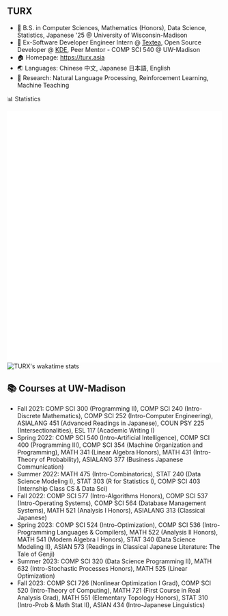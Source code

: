## TURX

- 🏫 B.S. in Computer Sciences, Mathematics (Honors), Data Science, Statistics, Japanese '25 @ University of Wisconsin-Madison
- 💭 Ex-Software Developer Engineer Intern @ [Textea](https://textea.co), Open Source Developer @ [KDE](https://invent.kde.org/ruixuantu), Peer Mentor - COMP SCI 540 @ UW-Madison
- 🏠 Homepage: https://turx.asia
- 🌏 Languages: Chinese 中文, Japanese 日本語, English
- 🔬 Research: Natural Language Processing, Reinforcement Learning, Machine Teaching

📊 Statistics

<div style="display: flex; align-content: flex-start; flex-flow: row wrap;">
	<img alt="TURX's GitHub Stats" src="https://raw.githubusercontent.com/TURX/github-stats/master/generated/overview.svg">
	<img alt="Languages" src="https://raw.githubusercontent.com/TURX/github-stats/master/generated/languages.svg">
</div>
<img alt="TURX's wakatime stats" src="https://github-readme-stats.vercel.app/api/wakatime?username=TURX&layout=compact">

## 📚 Courses at UW-Madison

- Fall 2021: COMP SCI 300 (Programming II), COMP SCI 240 (Intro-Discrete Mathematics), COMP SCI 252 (Intro-Computer Engineering), ASIALANG 451 (Advanced Readings in Japanese), COUN PSY 225 (Intersectionalities), ESL 117 (Academic Writing I)
- Spring 2022: COMP SCI 540 (Intro-Artificial Intelligence), COMP SCI 400 (Programming III), COMP SCI 354 (Machine Organization and Programming), MATH 341 (Linear Algebra Honors), MATH 431 (Intro-Theory of Probability), ASIALANG 377 (Business Japanese Communication)
- Summer 2022: MATH 475 (Intro-Combinatorics), STAT 240 (Data Science Modeling I), STAT 303 (R for Statistics I), COMP SCI 403 (Internship Class CS & Data Sci)
- Fall 2022: COMP SCI 577 (Intro-Algorithms Honors), COMP SCI 537 (Intro-Operating Systems), COMP SCI 564 (Database Management Systems), MATH 521 (Analysis I Honors), ASIALANG 313 (Classical Japanese)
- Spring 2023: COMP SCI 524 (Intro-Optimization), COMP SCI 536 (Intro-Programming Languages & Compilers), MATH 522 (Analysis II Honors), MATH 541 (Modern Algebra I Honors), STAT 340 (Data Science Modeling II), ASIAN 573 (Readings in Classical Japanese Literature: The Tale of Genji)
- Summer 2023: COMP SCI 320 (Data Science Programming II), MATH 632 (Intro-Stochastic Processes Honors), MATH 525 (Linear Optimization)
- Fall 2023: COMP SCI 726 (Nonlinear Optimization I Grad), COMP SCI 520 (Intro-Theory of Computing), MATH 721 (First Course in Real Analysis Grad), MATH 551 (Elementary Topology Honors), STAT 310 (Intro-Prob & Math Stat II), ASIAN 434 (Intro-Japanese Linguistics)
